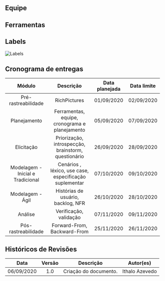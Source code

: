 ## Equipe
## Ferramentas
## Labels
![Labels](/../assets/images/labels.png)
## Cronograma de entregas
| Módulo | Descrição | Data planejada | Data limite |
| :----------: | :-------: | :------: | :-------: |
| Pré-rastreabilidade | RichPictures | 01/09/2020 |02/09/2020 |
| Planejamento | Ferramentas, equipe, cronograma e planejamento | 05/09/2020 | 07/09/2020 |
| Elicitação | Priorização, introspecção, brainstorm, questionário | 26/09/2020 | 28/09/2020 |
| Modelagem - Inicial e Tradicional | Cenários , léxico, use case, especificação suplementar | 07/10/2020 | 09/10/2020 |
| Modelagem - Ágil | Histórias de usuário, backlog, NFR | 26/10/2020 | 28/10/2020 |
| Análise | Verificação, validação | 07/11/2020 | 09/11/2020 |
| Pós-rastreabilidade | Forward-From, Backward-From | 25/11/2020 | 26/11/2020 |

## Históricos de Revisões
|    Data    | Versão |         Descrição         |           Autor(es)            |
| :--------: | :----: | :-----------------------: | :----------------------------: |
| 06/09/2020 |  1.0   |  Criação do documento. | Ithalo Azevedo | 




